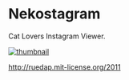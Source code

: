 # Nekostagram

Cat Lovers Instagram Viewer.

[![thumbnail](https://dl.dropboxusercontent.com/u/281168/images/github-nekostagram-readme.jpg)](http://nekostagram.com/)

http://ruedap.mit-license.org/2011

